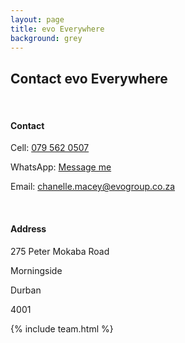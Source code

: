 ```yaml
---
layout: page
title: evo Everywhere
background: grey
---
```


<div class="container contact-us py-5">
  <div class="row justify-content-center">
    <div class="col-md-8 text-center">
      <h2 class="section-heading text-uppercase">Contact evo Everywhere</h2>
      <br>
      <h4>Contact</h4>
      <p>Cell: <a href="tel:+27795620507">079 562 0507</a></p>
	  <p>WhatsApp: <a href="https://wa.me/27795620507" target="_blank">Message me</a></p>
      <p>Email: <a href="mailto:chanelle.macey@evogroup.co.za?subject=Mail from evo Website">chanelle.macey@evogroup.co.za</a></p>
      <br>
      <h4>Address</h4>
      <p>275 Peter Mokaba Road</p>
      <p>Morningside</p>
      <p>Durban</p>
      <p>4001</p>
    </div>
	<!-- Include team section if needed -->
  <div class="row justify-content-center mt-5">
    <div class="col-lg text-center w-100">
      {% include team.html %}
    </div>
  </div>
</div>
